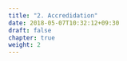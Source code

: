 ```yaml
---
title: "2. Accredidation"
date: 2018-05-07T10:32:12+09:30
draft: false
chapter: true
weight: 2
---
```

